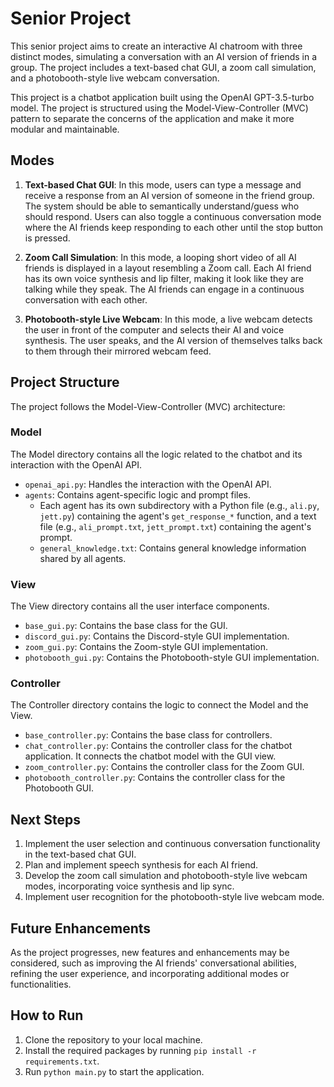 # Senior Project

This senior project aims to create an interactive AI chatroom with three distinct modes, simulating a conversation with an AI version of friends in a group. The project includes a text-based chat GUI, a zoom call simulation, and a photobooth-style live webcam conversation.

This project is a chatbot application built using the OpenAI GPT-3.5-turbo model. The project is structured using the Model-View-Controller (MVC) pattern to separate the concerns of the application and make it more modular and maintainable.

## Modes

1. **Text-based Chat GUI**: In this mode, users can type a message and receive a response from an AI version of someone in the friend group. The system should be able to semantically understand/guess who should respond. Users can also toggle a continuous conversation mode where the AI friends keep responding to each other until the stop button is pressed.

2. **Zoom Call Simulation**: In this mode, a looping short video of all AI friends is displayed in a layout resembling a Zoom call. Each AI friend has its own voice synthesis and lip filter, making it look like they are talking while they speak. The AI friends can engage in a continuous conversation with each other.

3. **Photobooth-style Live Webcam**: In this mode, a live webcam detects the user in front of the computer and selects their AI and voice synthesis. The user speaks, and the AI version of themselves talks back to them through their mirrored webcam feed.

## Project Structure

The project follows the Model-View-Controller (MVC) architecture:

### Model

The Model directory contains all the logic related to the chatbot and its interaction with the OpenAI API.

- `openai_api.py`: Handles the interaction with the OpenAI API.
- `agents`: Contains agent-specific logic and prompt files.
  - Each agent has its own subdirectory with a Python file (e.g., `ali.py`, `jett.py`) containing the agent's `get_response_*` function, and a text file (e.g., `ali_prompt.txt`, `jett_prompt.txt`) containing the agent's prompt.
  - `general_knowledge.txt`: Contains general knowledge information shared by all agents.

### View

The View directory contains all the user interface components.

- `base_gui.py`: Contains the base class for the GUI.
- `discord_gui.py`: Contains the Discord-style GUI implementation.
- `zoom_gui.py`: Contains the Zoom-style GUI implementation.
- `photobooth_gui.py`: Contains the Photobooth-style GUI implementation.

### Controller

The Controller directory contains the logic to connect the Model and the View.

- `base_controller.py`: Contains the base class for controllers.
- `chat_controller.py`: Contains the controller class for the chatbot application. It connects the chatbot model with the GUI view.
- `zoom_controller.py`: Contains the controller class for the Zoom GUI.
- `photobooth_controller.py`: Contains the controller class for the Photobooth GUI.

## Next Steps

1. Implement the user selection and continuous conversation functionality in the text-based chat GUI.
2. Plan and implement speech synthesis for each AI friend.
3. Develop the zoom call simulation and photobooth-style live webcam modes, incorporating voice synthesis and lip sync.
4. Implement user recognition for the photobooth-style live webcam mode.

## Future Enhancements

As the project progresses, new features and enhancements may be considered, such as improving the AI friends' conversational abilities, refining the user experience, and incorporating additional modes or functionalities.

## How to Run

1. Clone the repository to your local machine.
2. Install the required packages by running `pip install -r requirements.txt`.
3. Run `python main.py` to start the application.
